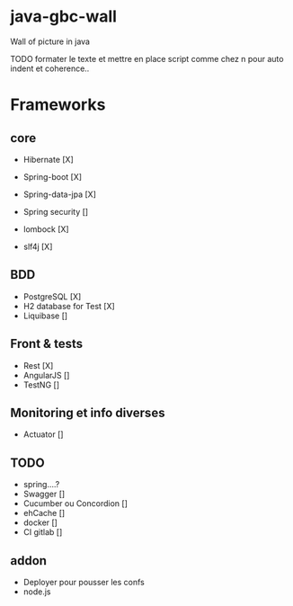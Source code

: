 # java-gbc-wall
Wall of picture in java

 
TODO
formater le texte et mettre en place script comme chez n pour auto indent et coherence..

# Frameworks
## core
* Hibernate				[X]
* Spring-boot			[X]
* Spring-data-jpa		[X]
* Spring security		[]

* lombock				[X]
* slf4j					[X]

## BDD
* PostgreSQL				[X]
* H2 database for Test	[X]
* Liquibase				[]

## Front & tests
* Rest					[X]
* AngularJS				[]
* TestNG					[]

## Monitoring et info diverses
* Actuator				[]


## TODO
* spring....?
* Swagger		  			[]
* Cucumber ou Concordion		[]
* ehCache					[]
* docker		  				[]
* CI gitlab		  			[]

## addon
* Deployer pour pousser les confs
* node.js
